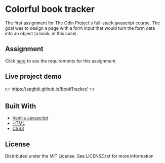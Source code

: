 # Colorful book tracker

The first assignment for The Odin Project's full-stack javascript course. The goal was to design a page with a form input that would turn the form data into an object (a book, in this case).

## Assignment

Click [here](https://www.theodinproject.com/paths/full-stack-javascript/courses/javascript/lessons/library) to see the requirements for this assignment.

## Live project demo

:point_right: https://spghtti.github.io/bookTracker/ :point_left:

## Built With

- [Vanilla Javascript](https://developer.mozilla.org/en-US/docs/Web/JavaScript)
- [HTML](https://developer.mozilla.org/en-US/docs/Web/HTML)
- [CSS3](https://developer.mozilla.org/en-US/docs/Web/CSS)

## License

Distributed under the MIT License. See LICENSE.txt for more information.